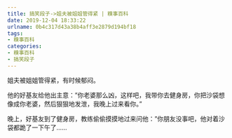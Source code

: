 ```yaml
---
title: 搞笑段子->姐夫被姐姐管得紧 | 糗事百科
date: 2019-12-04 18:33:22
urlname: 0b4c317d43a38b4aff3e2879d194bf18
tags: 
- 糗事百科
categories:
- 糗事百科
- 搞笑段子
---
```

姐夫被姐姐管得紧，有时候郁闷。

他的好基友给他出主意：”你老婆那么凶，这样吧，我带你去健身房，你把沙袋想像成你老婆，然后狠狠地发泄，我晚上过来看你。”

晚上，好基友到了健身房，教练偷偷摸摸地过来问他：”你朋友没事吧，他对着沙袋都跪了一下午了……


